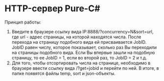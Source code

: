 # HTTP-сервер Pure-C#

Принцип работы:
1. Введите в браузере ссылку вида IP:8888/?concurrency=N&sort=url, где url - адрес страницы, на которой находятся числа. После перехода на страницу подобного вида ей присваивается JobID. JobID равен числу, которое показывает, сколько раз Вы переходили на страницы подобного вида. Если Вы впервые зашли на подобную страницу, то ее JobID = 1, если во второй раз, то JobID = 2 и т.д.
2. Для того, чтобы отсортировать числа на странице, необходимо в браузере ввести ссылку вида /?get=jobid и перейти по ней. В итоге, в папке появятся файлы temp, sort и json-объекты.
